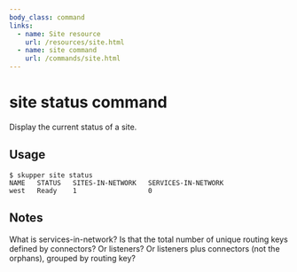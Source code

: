 ```yaml
---
body_class: command
links:
  - name: Site resource
    url: /resources/site.html
  - name: site command
    url: /commands/site.html
---
```


# site status command

<section>

Display the current status of a site.

</section>

<section>

## Usage

~~~ shell
$ skupper site status
NAME   STATUS   SITES-IN-NETWORK   SERVICES-IN-NETWORK
west   Ready    1                  0
~~~

</section>

<section class="notes">

## Notes

What is services-in-network?  Is that the total number of
unique routing keys defined by connectors?  Or listeners?
Or listeners plus connectors (not the orphans), grouped by
routing key?

</section>
